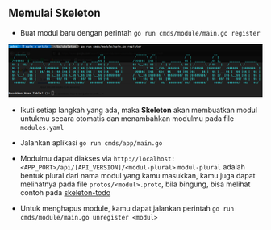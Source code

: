 ## Memulai Skeleton

- Buat modul baru dengan perintah `go run cmds/module/main.go register`

![Register Module](../assets/imgs/register.png)

- Ikuti setiap langkah yang ada, maka **Skeleton** akan membuatkan modul untukmu secara otomatis dan menambahkan modulmu pada file `modules.yaml`

- Jalankan aplikasi `go run cmds/app/main.go`

- Modulmu dapat diakses via `http://localhost:<APP_PORT>/api/[API_VERSION]/<modul-plural>` `modul-plural` adalah bentuk plural dari nama modul yang kamu masukkan, kamu juga dapat melihatnya pada file `protos/<modul>.proto`, bila bingung, bisa melihat contoh pada [skeleton-todo](https://github.com/crowdeco/skeleton-todo/blob/main/protos/todo.proto#L34)

- Untuk menghapus module, kamu dapat jalankan perintah `go run cmds/module/main.go unregister <modul>`
